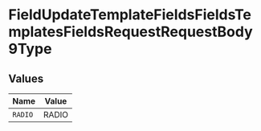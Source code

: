 # FieldUpdateTemplateFieldsFieldsTemplatesFieldsRequestRequestBody9Type


## Values

| Name    | Value   |
| ------- | ------- |
| `RADIO` | RADIO   |